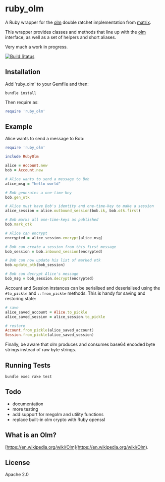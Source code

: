 ruby_olm
========

A Ruby wrapper for the [olm](https://git.matrix.org/git/olm/) 
double ratchet implementation from [matrix](https://matrix.org/blog/home/).

This wrapper provides classes and methods that line up with
the [olm](ext/ruby_olm/ext_lib_olm/olm/include/olm/olm.h) interface, as
well as a set of helpers and short aliases.

Very much a work in progress.

[![Build Status](https://travis-ci.org/cjhdev/ruby_olm.svg?branch=master)](https://travis-ci.org/cjhdev/ruby_olm)


## Installation

Add 'ruby_olm' to your Gemfile and then:

~~~ console
bundle install
~~~

Then require as:

~~~ ruby
require 'ruby_olm'
~~~

## Example

Alice wants to send a message to Bob:

~~~ ruby
require 'ruby_olm'

include RubyOlm

alice = Account.new
bob = Account.new

# Alice wants to send a message to Bob
alice_msg = "hello world"

# Bob generates a one-time-key
bob.gen_otk

# Alice must have Bob's identity and one-time-key to make a session
alice_session = alice.outbound_session(bob.ik, bob.otk.first)

# Bob marks all one-time-keys as published
bob.mark_otk

# Alice can encrypt
encrypted = alice_session.encrypt(alice_msg)

# Bob can create a session from this first message
bob_session = bob.inbound_session(encrypted)

# Bob can now update his list of marked otk
bob.update_otk(bob_session)

# Bob can decrypt Alice's message
bob_msg = bob_session.decrypt(encrypted)
~~~

Account and Session instances can be serialised and deserialised 
using the `#to_pickle` and `::from_pickle` methods. This is handy
for saving and restoring state: 

~~~ ruby
# save
alice_saved_account = Alice.to_pickle
alice_saved_session = alice_session.to_pickle

# restore
Account.from_pickle(alice_saved_account)
Session.from_pickle(alice_saved_session)
~~~

Finally, be aware that olm produces and consumes base64 encoded byte strings
instead of raw byte strings.

## Running Tests

~~~ console
bundle exec rake test
~~~

## Todo

- documentation
- more testing
- add support for megolm and utility functions
- replace built-in olm crypto with Ruby openssl

## What is an Olm?

[https://en.wikipedia.org/wiki/Olm](https://en.wikipedia.org/wiki/Olm).

## License

Apache 2.0
